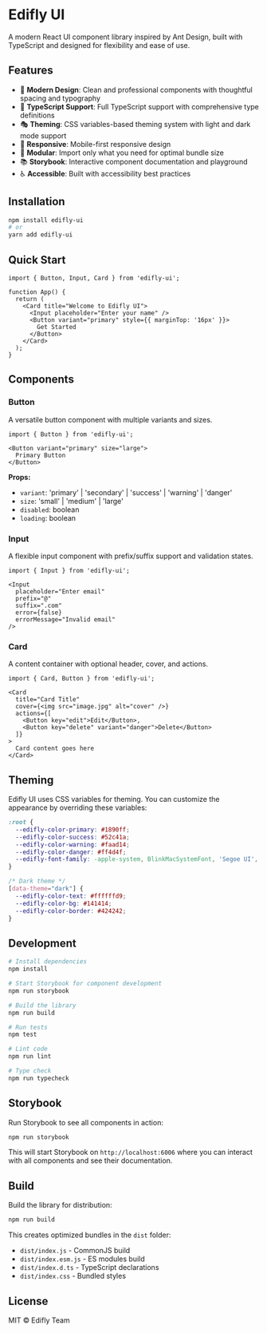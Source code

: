 # Edifly UI

A modern React UI component library inspired by Ant Design, built with TypeScript and designed for flexibility and ease of use.

## Features

- 🎨 **Modern Design**: Clean and professional components with thoughtful spacing and typography
- 🔧 **TypeScript Support**: Full TypeScript support with comprehensive type definitions
- 🎭 **Theming**: CSS variables-based theming system with light and dark mode support
- 📱 **Responsive**: Mobile-first responsive design
- 🧩 **Modular**: Import only what you need for optimal bundle size
- 📚 **Storybook**: Interactive component documentation and playground
- ♿ **Accessible**: Built with accessibility best practices

## Installation

```bash
npm install edifly-ui
# or
yarn add edifly-ui
```

## Quick Start

```tsx
import { Button, Input, Card } from 'edifly-ui';

function App() {
  return (
    <Card title="Welcome to Edifly UI">
      <Input placeholder="Enter your name" />
      <Button variant="primary" style={{ marginTop: '16px' }}>
        Get Started
      </Button>
    </Card>
  );
}
```

## Components

### Button

A versatile button component with multiple variants and sizes.

```tsx
import { Button } from 'edifly-ui';

<Button variant="primary" size="large">
  Primary Button
</Button>
```

**Props:**
- `variant`: 'primary' | 'secondary' | 'success' | 'warning' | 'danger'
- `size`: 'small' | 'medium' | 'large'
- `disabled`: boolean
- `loading`: boolean

### Input

A flexible input component with prefix/suffix support and validation states.

```tsx
import { Input } from 'edifly-ui';

<Input
  placeholder="Enter email"
  prefix="@"
  suffix=".com"
  error={false}
  errorMessage="Invalid email"
/>
```

### Card

A content container with optional header, cover, and actions.

```tsx
import { Card, Button } from 'edifly-ui';

<Card
  title="Card Title"
  cover={<img src="image.jpg" alt="cover" />}
  actions={[
    <Button key="edit">Edit</Button>,
    <Button key="delete" variant="danger">Delete</Button>
  ]}
>
  Card content goes here
</Card>
```

## Theming

Edifly UI uses CSS variables for theming. You can customize the appearance by overriding these variables:

```css
:root {
  --edifly-color-primary: #1890ff;
  --edifly-color-success: #52c41a;
  --edifly-color-warning: #faad14;
  --edifly-color-danger: #ff4d4f;
  --edifly-font-family: -apple-system, BlinkMacSystemFont, 'Segoe UI', Roboto, sans-serif;
}

/* Dark theme */
[data-theme="dark"] {
  --edifly-color-text: #ffffffd9;
  --edifly-color-bg: #141414;
  --edifly-color-border: #424242;
}
```

## Development

```bash
# Install dependencies
npm install

# Start Storybook for component development
npm run storybook

# Build the library
npm run build

# Run tests
npm test

# Lint code
npm run lint

# Type check
npm run typecheck
```

## Storybook

Run Storybook to see all components in action:

```bash
npm run storybook
```

This will start Storybook on `http://localhost:6006` where you can interact with all components and see their documentation.

## Build

Build the library for distribution:

```bash
npm run build
```

This creates optimized bundles in the `dist` folder:
- `dist/index.js` - CommonJS build
- `dist/index.esm.js` - ES modules build
- `dist/index.d.ts` - TypeScript declarations
- `dist/index.css` - Bundled styles

## License

MIT © Edifly Team